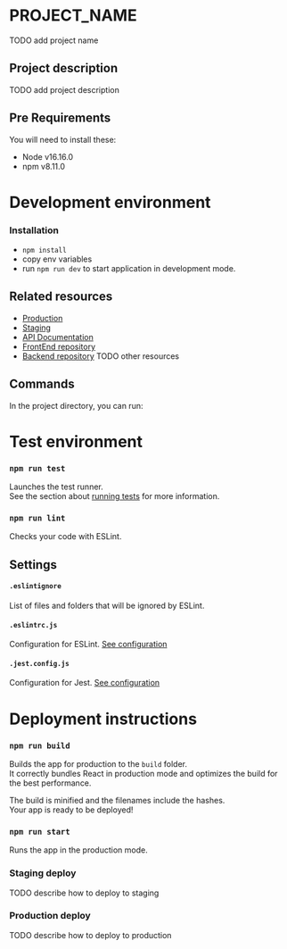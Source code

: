 # PROJECT_NAME
TODO add project name

## Project description
TODO add project description

## Pre Requirements
You will need to install these:
- Node v16.16.0
- npm v8.11.0

# Development environment
### Installation ###
- `npm install`
- copy env variables
- run `npm run dev` to start application in development mode.

## Related resources
- [Production](#)
- [Staging](#)
- [API Documentation](#)
- [FrontEnd repository](#)
- [Backend repository](#)
TODO other resources

## Commands

In the project directory, you can run:

# Test environment
### `npm run test`

Launches the test runner.<br>
See the section about [running tests](https://facebook.github.io/create-react-app/docs/running-tests) for more information.

### `npm run lint`

Checks your code with ESLint.<br>

## Settings

#### `.eslintignore`
List of files and folders that will be ignored by ESLint.

#### `.eslintrc.js`
Configuration for ESLint. [See configuration](https://eslint.org/docs/user-guide/configuring)

#### `.jest.config.js`
Configuration for Jest. [See configuration](https://jestjs.io/docs/en/configuration)

# Deployment instructions
### `npm run build`

Builds the app for production to the `build` folder.<br>
It correctly bundles React in production mode and optimizes the build for the best performance.

The build is minified and the filenames include the hashes.<br>
Your app is ready to be deployed!

### `npm run start`

Runs the app in the production mode.<br>

### Staging deploy
TODO describe how to deploy to staging

### Production deploy
TODO describe how to deploy to production
